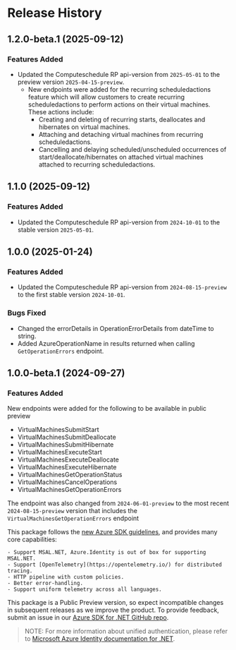 # Release History

## 1.2.0-beta.1 (2025-09-12)

### Features Added

- Updated the Computeschedule RP api-version from `2025-05-01` to the preview version `2025-04-15-preview`.
    - New endpoints were added for the recurring scheduledactions feature which will allow customers to create recurring scheduledactions to perform actions on their virtual machines. These actions include:
        - Creating and deleting of recurring starts, deallocates and hibernates on virtual machines.
        - Attaching and detaching virtual machines from recurring scheduledactions.
        - Cancelling and delaying scheduled/unscheduled occurrences of start/deallocate/hibernates on attached virtual machines attached to recurring scheduledactions.

## 1.1.0 (2025-09-12)

### Features Added

- Updated the Computeschedule RP api-version from `2024-10-01` to the stable version `2025-05-01`.

## 1.0.0 (2025-01-24)

### Features Added

- Updated the Computeschedule RP api-version from `2024-08-15-preview` to the first stable version `2024-10-01`.

### Bugs Fixed

- Changed the errorDetails in OperationErrorDetails from dateTime to string.
- Added AzureOperationName in results returned when calling `GetOperationErrors` endpoint.

## 1.0.0-beta.1 (2024-09-27)

### Features Added

New endpoints were added for the following to be available in public preview
- VirtualMachinesSubmitStart
- VirtualMachinesSubmitDeallocate
- VirtualMachinesSubmitHibernate
- VirtualMachinesExecuteStart
- VirtualMachinesExecuteDeallocate
- VirtualMachinesExecuteHibernate
- VirtualMachinesGetOperationStatus
- VirtualMachinesCancelOperations
- VirtualMachinesGetOperationErrors

The endpoint was also changed from `2024-06-01-preview` to the most recent `2024-08-15-preview` version that includes the `VirtualMachinesGetOperationErrors` endpoint

This package follows the [new Azure SDK guidelines](https://azure.github.io/azure-sdk/general_introduction.html), and provides many core capabilities:

    - Support MSAL.NET, Azure.Identity is out of box for supporting MSAL.NET.
    - Support [OpenTelemetry](https://opentelemetry.io/) for distributed tracing.
    - HTTP pipeline with custom policies.
    - Better error-handling.
    - Support uniform telemetry across all languages.

This package is a Public Preview version, so expect incompatible changes in subsequent releases as we improve the product. To provide feedback, submit an issue in our [Azure SDK for .NET GitHub repo](https://github.com/Azure/azure-sdk-for-net/issues).

> NOTE: For more information about unified authentication, please refer to [Microsoft Azure Identity documentation for .NET](https://learn.microsoft.com/dotnet/api/overview/azure/identity-readme?view=azure-dotnet).
